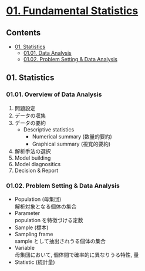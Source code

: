 <!--
Filename: 	note.md
Project: 	/Users/shume/Developer/stat/MedicalStatisticsClass2015/01
Author: 	shumez <https://github.com/shumez>
Created: 	2019-06-26 14:31:9
Modified: 	2019-06-26 15:05:42
-----
Copyright (c) 2019 shumez
-->

# [01. Fundamental Statistics]

## Contents

- [01. Statistics][01]
    - [01.01. Data Analysis][0101]
    - [01.02. Problem Setting & Data Analysis][0102]


## 01. Statistics

### 01.01. Overview of Data Analysis

1. 問題設定
2. データの収集
3. データの要約
    - Descriptive statistics
        - Numerical summary (数量的要約)
        - Graphical summary (視覚的要約)
4. 解析手法の選択
5. Model building
6. Model diagnositics
7. Decision & Report


### 01.02. Problem Setting & Data Analysis

- Population (母集団)  
    解析対象となる個体の集合
- Parameter  
    population を特徴づける定数
- Sample (標本)
- Sampling frame  
    sample として抽出されうる個体の集合
- Variable  
    母集団において, 個体間で確率的に異なりうる特性, 量
- Statistic (統計量)



##
<!-- toc -->
[01. Fundamental Statistics]: https://drive.google.com/drive/u/0/folders/0B-_Hpdri56S1bUJsZGcxX1RJS1E
[01]: #01_statistics
[0101]: #0101_overview_of_data_analysis
[0102]: #0102_problem_setting_data_analysis

<!-- ref -->

<!-- fig -->

<!-- term -->

<style type="text/css">
	img{width: 51%; float: right;}
</style>